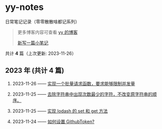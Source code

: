 # yy-notes

日常笔记记录（零零散散啥都记系列）

> 更多博客内容可查看 [yy 的博客](https://CYiyangyy.github.io)
>
> [新写一篇小笔记](https://github.com/CYiyangyy/CYiyangyy.github.io/issues/new)

共计 **4** 篇（上次更新: 2023-11-26）

## 2023 年 (共计 4 篇)

1. 2023-11-26 —— [实现一个批量请求函数，要求能够限制并发量](https://github.com/CYiyangyy/CYiyangyy.github.io/issues/4)

2. 2023-11-25 —— [去除字符串中出现次数最少的字符，不改变原字符串的顺序。](https://github.com/CYiyangyy/CYiyangyy.github.io/issues/3)

3. 2023-11-25 —— [实现 lodash 的 set 和 get 方法](https://github.com/CYiyangyy/CYiyangyy.github.io/issues/2)

4. 2023-11-24 —— [如何设置 GithubToken?](https://github.com/CYiyangyy/CYiyangyy.github.io/issues/1)
